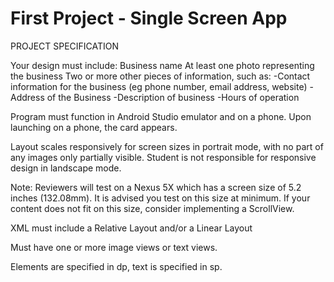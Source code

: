 # First Project - Single Screen App

PROJECT SPECIFICATION

Your design must include:
	Business name
	At least one photo representing the business
	Two or more other pieces of information, such as:
		-Contact information for the business (eg phone number, email address, website)
		-Address of the Business
		-Description of business
		-Hours of operation


Program must function in Android Studio emulator and on a phone. Upon launching on a phone, the card appears.


Layout scales responsively for screen sizes in portrait mode, with no part of any images only partially visible. Student is not responsible for responsive design in landscape mode.


Note: Reviewers will test on a Nexus 5X which has a screen size of 5.2 inches (132.08mm). It is advised you test on this size at minimum. If your content does not fit on this size, consider implementing a ScrollView.


XML must include a Relative Layout and/or a Linear Layout


Must have one or more image views or text views.


Elements are specified in dp, text is specified in sp.
